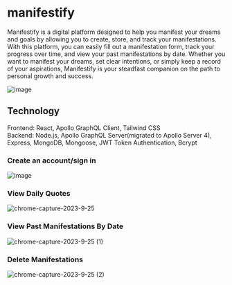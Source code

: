 # manifestify

Manifestify is a digital platform designed to help you manifest your dreams and goals by allowing you to create, store, and track your manifestations. With this platform, you can easily fill out a manifestation form, track your progress over time, and view your past manifestations by date. Whether you want to manifest your dreams, set clear intentions, or simply keep a record of your aspirations, Manifestify is your steadfast companion on the path to personal growth and success.  

![image](https://github.com/jsong73/manifestify/assets/111620893/1fb6494a-d028-455b-80d3-1c45f1675b3e)

## Technology  
Frontend: React, Apollo GraphQL Client, Tailwind CSS  
Backend: Node.js, Apollo GraphQL Server(migrated to Apollo Server 4), Express, MongoDB, Mongoose, JWT Token Authentication, Bcrypt  

### Create an account/sign in

![image](https://github.com/jsong73/manifestify/assets/111620893/27769cd6-03c0-42dc-82c8-63da4584cca5)

### View Daily Quotes

![chrome-capture-2023-9-25](https://github.com/jsong73/manifestify/assets/111620893/ea0025de-7485-404b-8b44-562ccc09d5f1)

### View Past Manifestations By Date

![chrome-capture-2023-9-25 (1)](https://github.com/jsong73/manifestify/assets/111620893/7c3f14dd-9f9b-4c20-9b13-d664af5b55f3)

### Delete Manifestations

![chrome-capture-2023-9-25 (2)](https://github.com/jsong73/manifestify/assets/111620893/5e126ce7-0fb4-4283-8e8e-b4c9bf747419)


